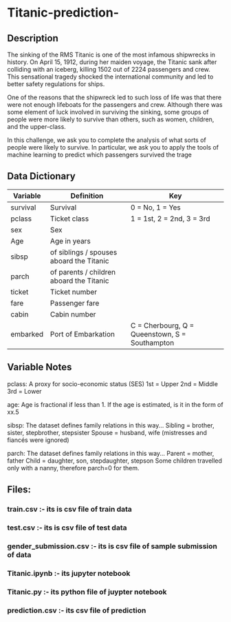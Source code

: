 # Titanic-prediction-

## Description

The sinking of the RMS Titanic is one of the most infamous shipwrecks in history.  On April 15, 1912, during her maiden voyage, the Titanic sank after colliding with an iceberg, killing 1502 out of 2224 passengers and crew. This sensational tragedy shocked the international community and led to better safety regulations for ships.

One of the reasons that the shipwreck led to such loss of life was that there were not enough lifeboats for the passengers and crew. Although there was some element of luck involved in surviving the sinking, some groups of people were more likely to survive than others, such as women, children, and the upper-class.

In this challenge, we ask you to complete the analysis of what sorts of people were likely to survive. In particular, we ask you to apply the tools of machine learning to predict which passengers survived the trage

## Data Dictionary

| __Variable__ |	__Definition__	                      |__Key__                                        |
|--------------|----------------------------------------|-----------------------------------------------|
| survival 	   |   Survival 	                          |0 = No, 1 = Yes                                | 
| pclass 	     | Ticket class 	                        |1 = 1st, 2 = 2nd, 3 = 3rd                      |
|  sex 	       | Sex 	                                  |                                               |
|Age 	         |Age in years 	                          |                                               |
|sibsp 	       |of siblings / spouses aboard the Titanic| 	                                            |
| parch        |of parents / children aboard the Titanic|	                                              |
|ticket 	     |Ticket number 	                        |                                               |
|fare 	       |Passenger fare 	                        |                                               |
|cabin 	       |Cabin number 	                          |                                               |
|embarked 	   |Port of Embarkation 	                  |C = Cherbourg, Q = Queenstown, S = Southampton |


## Variable Notes

pclass: A proxy for socio-economic status (SES)
1st = Upper
2nd = Middle
3rd = Lower

age: Age is fractional if less than 1. If the age is estimated, is it in the form of xx.5

sibsp: The dataset defines family relations in this way...
Sibling = brother, sister, stepbrother, stepsister
Spouse = husband, wife (mistresses and fiancés were ignored)

parch: The dataset defines family relations in this way...
Parent = mother, father
Child = daughter, son, stepdaughter, stepson
Some children travelled only with a nanny, therefore parch=0 for them.

## Files:
### train.csv               :-  its is csv file of train data
### test.csv                :-  its is csv file of test data
### gender_submission.csv   :-  its is csv file of sample submission of data
### Titanic.ipynb           :-  its jupyter notebook
### Titanic.py              :-  its python file of juypter notebook
### prediction.csv          :-  its csv file of prediction 
